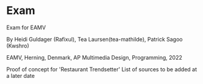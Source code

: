# Exam

Exam for EAMV

By Heidi Guldager (Rafixul), Tea Laursen(tea-mathilde), Patrick Sagoo (Kwshro)


EAMV, Herning, Denmark, AP Multimedia Design, Programming, 2022

Proof of concept for 'Restaurant Trendsetter'
List of sources to be added at a later date
